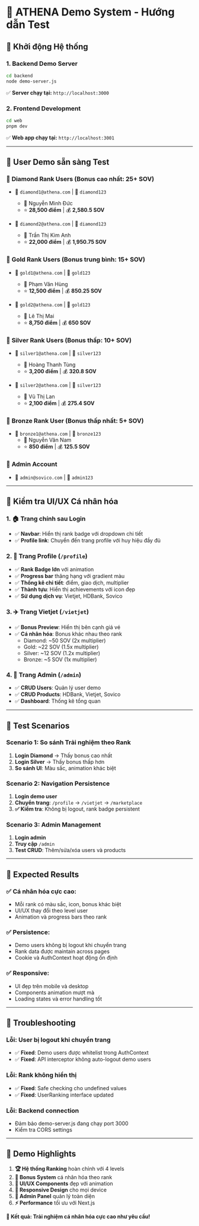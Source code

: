 # 🎯 ATHENA Demo System - Hướng dẫn Test

## 🚀 **Khởi động Hệ thống**

### 1. **Backend Demo Server**
```bash
cd backend
node demo-server.js
```
✅ **Server chạy tại:** `http://localhost:3000`

### 2. **Frontend Development**
```bash
cd web
pnpm dev
```
✅ **Web app chạy tại:** `http://localhost:3001`

---

## 👥 **User Demo sẵn sàng Test**

### 💎 **Diamond Rank Users** (Bonus cao nhất: 25+ SOV)
- **📧** `diamond1@athena.com` | **🔑** `diamond123`
  - 👤 Nguyễn Minh Đức
  - ⭐ **28,500 điểm** | 💰 **2,580.5 SOV**
  
- **📧** `diamond2@athena.com` | **🔑** `diamond123`  
  - 👤 Trần Thị Kim Anh
  - ⭐ **22,000 điểm** | 💰 **1,950.75 SOV**

### 🥇 **Gold Rank Users** (Bonus trung bình: 15+ SOV)
- **📧** `gold1@athena.com` | **🔑** `gold123`
  - 👤 Phạm Văn Hùng  
  - ⭐ **12,500 điểm** | 💰 **850.25 SOV**
  
- **📧** `gold2@athena.com` | **🔑** `gold123`
  - 👤 Lê Thị Mai
  - ⭐ **8,750 điểm** | 💰 **650 SOV**

### 🥈 **Silver Rank Users** (Bonus thấp: 10+ SOV)
- **📧** `silver1@athena.com` | **🔑** `silver123`
  - 👤 Hoàng Thanh Tùng
  - ⭐ **3,200 điểm** | 💰 **320.8 SOV**
  
- **📧** `silver2@athena.com` | **🔑** `silver123`
  - 👤 Vũ Thị Lan  
  - ⭐ **2,100 điểm** | 💰 **275.4 SOV**

### 🥉 **Bronze Rank User** (Bonus thấp nhất: 5+ SOV)
- **📧** `bronze1@athena.com` | **🔑** `bronze123`
  - 👤 Nguyễn Văn Nam
  - ⭐ **850 điểm** | 💰 **125.5 SOV**

### 🔐 **Admin Account**
- **📧** `admin@sovico.com` | **🔑** `admin123`

---

## 🎨 **Kiểm tra UI/UX Cá nhân hóa**

### **1. 🏠 Trang chính sau Login**
- ✅ **Navbar**: Hiển thị rank badge với dropdown chi tiết
- ✅ **Profile link**: Chuyển đến trang profile với huy hiệu đầy đủ

### **2. 👤 Trang Profile (`/profile`)**
- ✅ **Rank Badge lớn** với animation
- ✅ **Progress bar** thăng hạng với gradient màu
- ✅ **Thống kê chi tiết**: điểm, giao dịch, multiplier  
- ✅ **Thành tựu**: Hiển thị achievements với icon đẹp
- ✅ **Sử dụng dịch vụ**: Vietjet, HDBank, Sovico

### **3. ✈️ Trang Vietjet (`/vietjet`)**
- ✅ **Bonus Preview**: Hiển thị bên cạnh giá vé
- ✅ **Cá nhân hóa**: Bonus khác nhau theo rank
  - Diamond: ~50 SOV (2x multiplier)
  - Gold: ~22 SOV (1.5x multiplier)  
  - Silver: ~12 SOV (1.2x multiplier)
  - Bronze: ~5 SOV (1x multiplier)

### **4. 🔐 Trang Admin (`/admin`)**
- ✅ **CRUD Users**: Quản lý user demo
- ✅ **CRUD Products**: HDBank, Vietjet, Sovico
- ✅ **Dashboard**: Thống kê tổng quan

---

## 🧪 **Test Scenarios**

### **Scenario 1: So sánh Trải nghiệm theo Rank**
1. **Login Diamond** → Thấy bonus cao nhất
2. **Login Silver** → Thấy bonus thấp hơn  
3. **So sánh UI**: Màu sắc, animation khác biệt

### **Scenario 2: Navigation Persistence**  
1. **Login demo user** 
2. **Chuyển trang**: `/profile` → `/vietjet` → `/marketplace`
3. **✅ Kiểm tra**: Không bị logout, rank badge persistent

### **Scenario 3: Admin Management**
1. **Login admin**
2. **Truy cập** `/admin`  
3. **Test CRUD**: Thêm/sửa/xóa users và products

---

## 🎯 **Expected Results**

### **✅ Cá nhân hóa cực cao:**
- Mỗi rank có màu sắc, icon, bonus khác biệt
- UI/UX thay đổi theo level user
- Animation và progress bars theo rank

### **✅ Persistence:**
- Demo users không bị logout khi chuyển trang
- Rank data được maintain across pages
- Cookie và AuthContext hoạt động ổn định

### **✅ Responsive:**
- UI đẹp trên mobile và desktop  
- Components animation mượt mà
- Loading states và error handling tốt

---

## 🐛 **Troubleshooting**

### **Lỗi: User bị logout khi chuyển trang**
- ✅ **Fixed**: Demo users được whitelist trong AuthContext
- ✅ **Fixed**: API interceptor không auto-logout demo users

### **Lỗi: Rank không hiển thị**  
- ✅ **Fixed**: Safe checking cho undefined values
- ✅ **Fixed**: UserRanking interface updated

### **Lỗi: Backend connection**
- Đảm bảo demo-server.js đang chạy port 3000
- Kiểm tra CORS settings

---

## 🌟 **Demo Highlights**

1. **🏆 Hệ thống Ranking** hoàn chỉnh với 4 levels
2. **🎁 Bonus System** cá nhân hóa theo rank  
3. **🎨 UI/UX Components** đẹp với animation
4. **📱 Responsive Design** cho mọi device
5. **🔐 Admin Panel** quản lý toàn diện
6. **⚡ Performance** tối ưu với Next.js

**🎯 Kết quả: Trải nghiệm cá nhân hóa cực cao như yêu cầu!**

